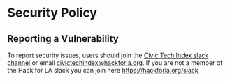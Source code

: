 # Security Policy

## Reporting a Vulnerability

To report security issues, users should join the [Civic Tech Index slack channel](https://hackforla.slack.com/archives/CTYAKM0CW) or email civictechindex@hackforla.org. If you are not a member of the Hack for LA slack you can join here https://hackforla.org/slack
